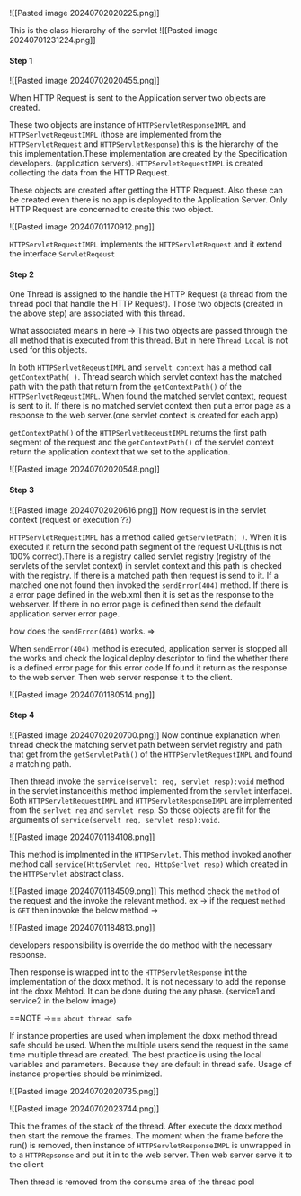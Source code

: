 
![[Pasted image 20240702020225.png]]

This is the class hierarchy of the servlet
![[Pasted image 20240701231224.png]]

#### Step 1

![[Pasted image 20240702020455.png]]

When HTTP Request is sent to the Application server two objects are created. 

These two objects are instance of `HTTPServletResponseIMPL` and `HTTPSerlvetReqeustIMPL` (those are implemented from the `HTTPServletRequest` and `HTTPServletResponse`) this is the hierarchy of the this implementation.These implementation are created by the Specification developers. (application servers). `HTTPServletRequestIMPL` is created collecting the data from the HTTP Request.

These objects are created after getting the HTTP Request. Also these can be created even there is no app is deployed to the Application Server. Only HTTP Request are concerned to create this two object.

![[Pasted image 20240701170912.png]]

`HTTPServletRequestIMPL` implements the `HTTPServletRequest` and it extend the interface `ServletReqeust`

#### Step 2

One Thread is assigned to the handle the HTTP Request (a thread from the thread pool that handle the HTTP Request). Those two objects (created in the above step) are associated with this thread.

What associated means in here ->
This two objects are passed through the all method that is executed from this thread. But in here `Thread Local` is not used for this objects.

In  both `HTTPSerlvetReqeustIMPL` and `servelt context` has a method call `getContextPath( )`.  Thread search which servlet context has the matched path with the path that return from the `getContextPath()` of the  `HTTPSerlvetReqeustIMPL`. When found the matched servlet context, request is sent to it. If there is no matched servlet context then put a error page as a response to the web server.(one servlet context is created for each app)

`getContextPath()` of the `HTTPSerlvetReqeustIMPL` returns the first path segment of the request and the `getContextPath()` of the servlet context return the application context that we set to the application. 

![[Pasted image 20240702020548.png]]

#### Step 3
![[Pasted image 20240702020616.png]]
Now request is in the servlet context (request or execution ??)

`HTTPServletRequestIMPL` has a method called `getServletPath( )`. When it is executed it return the second path segment of the request URL(this is not 100% correct).There is a registry called servlet registry (registry of the servlets of the servlet context) in servlet context and this path is checked with the registry. If there is a matched path then request is send to it. If a matched one not found then invoked the `sendError(404)`  method. If there is a error page defined in the web.xml then it is set as the response to the webserver. If there in no error page is defined then send the default application server error page.

how does the `sendError(404)` works. => 

When  `sendError(404)` method is executed, application server is stopped all the works and check the logical deploy descriptor to find the whether there is a defined error page for this error code.If found it return as the response to the web server. Then web server response it to the client.

![[Pasted image 20240701180514.png]]

#### Step 4

![[Pasted image 20240702020700.png]]
Now continue explanation when thread check the matching servlet path between servlet registry and path that get from the `getServletPath()` of the `HTTPServletRequestIMPL` and found a matching path. 

Then  thread invoke the `service(servelt req, servlet resp):void` method in the servlet instance(this method implemented from the `servlet` interface). Both `HTTPServletRequestIMPL` and `HTTPServletResponseIMPL` are implemented from the `serlvet req` and `servlet resp`. So those objects are fit for the arguments of `service(servelt req, servlet resp):void`. 

![[Pasted image 20240701184108.png]]

This method is implmented in the `HTTPServlet`. This method invoked another method call `service(HttpServlet req, HttpSerlvet resp)` which created in the `HTTPServlet` abstract class. 

![[Pasted image 20240701184509.png]]
This method check the `method` of the request and the invoke the relevant method.
ex -> if the request `method` is `GET` then inovoke the  below method ->

![[Pasted image 20240701184813.png]]

developers responsibility is override the do method with the necessary response.

Then response is wrapped int to the `HTTPServletResponse` int the implementation of the doxx method. It is not necessary to add the reponse int the doxx Mehtod. It can be done during the any phase. (service1 and service2 in the below image)

==NOTE ->== `about thread safe`

If instance properties are used when implement the doxx method thread safe should be used. When the multiple users send the request in the same time multiple thread are created. The best practice is using the local variables and parameters. Because they are default in thread safe. Usage of instance properties should be minimized. 

![[Pasted image 20240702020735.png]]

![[Pasted image 20240702023744.png]]

This the frames of the stack of the thread. After execute the doxx method then start the remove the frames. The moment when the frame before the run() is removed, then instance of  `HTTPServletResponseIMPL` is unwrapped in to a `HTTPRepsonse` and put it in to the web server. Then web server serve it to the client

Then thread is removed from the consume area of the thread pool
